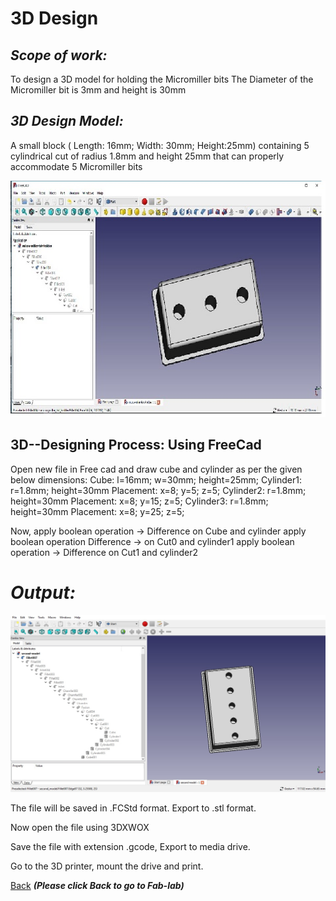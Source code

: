 # 3D  Design
## *Scope of work:* 
To design a 3D model for holding the Micromiller bits
The Diameter of the Micromiller bit is 3mm and height is 30mm

## *3D Design Model:*
A small block ( Length: 16mm; Width: 30mm; Height:25mm) containing 5 cylindrical cut of radius 1.8mm and height 25mm that can properly accommodate 5 Micromiller bits

![bit holder](/images/bit-holder.jpg)
## 3D--Designing Process: Using FreeCad
Open new file in Free cad and draw cube and cylinder as per the given below dimensions:
Cube: l=16mm; w=30mm; height=25mm;
Cylinder1: r=1.8mm; height=30mm
Placement: x=8; y=5; z=5;
Cylinder2: r=1.8mm; height=30mm
Placement: x=8; y=15; z=5;
Cylinder3: r=1.8mm; height=30mm
Placement: x=8; y=25; z=5;

Now, apply boolean operation -> Difference on Cube and cylinder
apply boolean operation Difference -> on Cut0 and cylinder1
apply boolean operation -> Difference on Cut1 and cylinder2

# *Output:* #

![bit holder 3D design](/images/3ddesign1.jpg)

The file will be saved in .FCStd format. Export to .stl format.   

Now open the file using 3DXWOX

Save the file with extension .gcode, Export to media drive.

Go to the 3D printer, mount the drive and print.

[Back](/mdfiles/Fab-Lab.md)  ***(Please click  Back to go to Fab-lab)***

